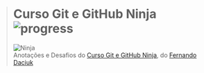 ># **Curso Git e GitHub Ninja** ![progress](http://progressed.io/bar/9?title=completed "progress")
> ![Ninja](https://udemy-images.udemy.com/course/750x422/1212492_98e5.jpg)  
> Anotações e Desafios do [Curso Git e GitHub Ninja](https://www.udemy.com/git-e-github-ninja/), do [Fernando Daciuk](https://github.com/fdaciuk)
